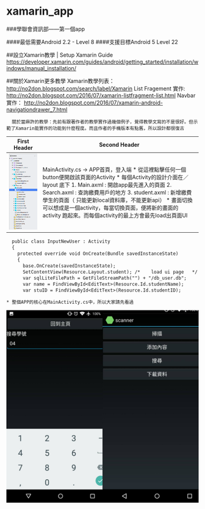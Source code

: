 # xamarin_app

###學聯會資訊部——第一個app

####最低需要Android 2.2 - Level 8
####支援目標Android 5 Level 22

##設立Xamarin教學 | Setup Xamarin Guide
https://developer.xamarin.com/guides/android/getting_started/installation/windows/manual_installation/

##關於Xamarin更多教學
Xamarin教學列表：http://no2don.blogspot.com/search/label/Xamarin
List Fragement 實作: http://no2don.blogspot.com/2016/07/xamarin-listfragment-list.html
Navbar 實作： http://no2don.blogspot.com/2016/07/xamarin-android-navigationdrawer_7.html

```
  關於當麻許的教學：先前有跟著作者的教學實作過幾個例子，覺得教學文寫的不是很好。但示範了Xamarin能實作的功能到什麼程度。而且作者的手機版本有點舊，所以設計都很復古
```

| First Header  | Second Header |
| ------------- | ------------- |
| ![Alt text](/readme_images/directory.png?raw=true "File directory") | MainActivity.cs -> APP首頁，登入端 * 從這裡點擊任何一個button便開啟該頁面的Activity * 每個Activity的設計介面在／layout 底下  1. Main.axml : 開啟app最先進入的頁面  2. Search.axml : 查詢繳費用戶的地方 3. student.axml : 新增繳費學生的頁面（ 只能更新local資料庫，不能更新api） * 畫面切換可以想成是一個activity，每當切換頁面，便將新的畫面的activity 跑起來。而每個activity的最上方會最先load出頁面UI| 
  ```
    public class InputNewUser : Activity
    {
      protected override void OnCreate(Bundle savedInstanceState)
      {
        base.OnCreate(savedInstanceState);
        SetContentView(Resource.Layout.student); /*    load ui page   */
        var sqlLiteFilePath = GetFileStreamPath("") + "/db_user.db";
        var name = FindViewById<EditText>(Resource.Id.studentName);
        var stuID = FindViewById<EditText>(Resource.Id.studentID);
  ```
    * 整個APP的核心在MainActivity.cs中，所以大家請先看過


  ![Alt text](/readme_images/app_ui.jpg?raw=true "App UI")
